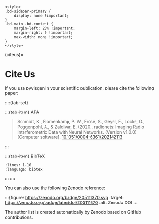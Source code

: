 ```{raw} html
<style>
.bd-sidebar-primary {
    display: none !important;
}
.bd-main .bd-content {
    margin-left: 25% !important;
    margin-right: 0 !important;
    max-width: none !important;
}
</style>
```
(citeus)=

# Cite Us

If you use pyvisgen in your scientific publication, please cite the following paper:

::::{tab-set}

:::{tab-item} APA

> Schmidt, K., Blomenkamp, P. W., Fröse, S., Geyer, F., Locke, O., Poggenpohl, A., & Zaldivar, E. (2020).
> radionets: Imaging Radio Interferometric Data with Neural Networks. (Version v1.0.0) \[Computer software\].
> [10.1051/0004-6361/202142113](https://doi.org/10.1051/0004-6361/202142113)

:::

:::{tab-item} BibTeX

```{literalinclude} references.bib
:lines: 1-10
:language: bibtex
```
:::
::::

You can also use the following Zenodo reference:

:::{figure} https://zenodo.org/badge/205111370.svg
:target: https://zenodo.org/badge/latestdoi/205111370
:alt: Zenodo DOI
:::

The author list is created automatically by Zenodo based on GitHub contributions.
